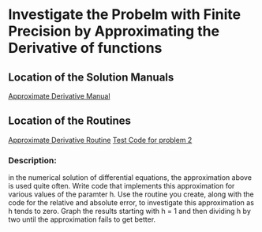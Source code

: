 # Investigate the Probelm with Finite Precision by Approximating the Derivative of functions

## Location of the Solution Manuals

[Approximate Derivative Manual]()

## Location of the Routines

[Approximate Derivative Routine]()
[Test Code for problem 2]()

### Description:
in the numerical solution of differential equations, the approximation above is used quite often. Write code that implements this approximation for various values of the paramter 
h. Use the routine you create, along with the code for the relative and absolute error, to investigate this approximation as 
h tends to zero. Graph the results starting with h = 1 and then dividing h by two until the approximation fails to get better.

